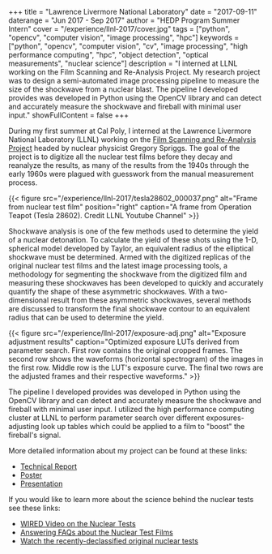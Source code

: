 +++
title = "Lawrence Livermore National Laboratory"
date = "2017-09-11"
daterange = "Jun 2017 - Sep 2017"
author = "HEDP Program Summer Intern"
cover = "/experience/llnl-2017/cover.jpg"
tags = ["python", "opencv", "computer vision", "image processing", "hpc"]
keywords = ["python", "opencv", "computer vision", "cv", "image processing", "high performance computing", "hpc", "object detection", "optical measurements", "nuclear science"]
description = "I interned at LLNL working on the Film Scanning and Re-Analysis Project. My research project was to design a semi-automated image processing pipeline to measure the size of the shockwave from a nuclear blast. The pipeline I developed provides was developed in Python using the OpenCV library and can detect and accurately measure the shockwave and fireball with minimal user input."
showFullContent = false
+++

During my first summer at Cal Poly, I interned at the Lawrence Livermore National Laboratory (LLNL) working on the [Film Scanning and Re-Analysis Project](https://www.lanl.gov/discover/publications/national-security-science/2015-july/_assets/doc/NSS-jul2015-filmscanning.pdf) headed by nuclear physicist Gregory Spriggs.
The goal of the project is to digitize all the nuclear test films before they decay and reanalyze the results, as many of the results from the 1940s through the early 1960s were plagued with guesswork from the manual measurement process.

{{< figure src="/experience/llnl-2017/tesla28602_000037.png" alt="Frame from nuclear test film" position="right" caption="A frame from Operation Teapot (Tesla 28602). Credit LLNL Youtube Channel" >}}

Shockwave analysis is one of the few methods used to determine the yield of a nuclear detonation.
To calculate the yield of these shots using the 1-D, spherical model developed by Taylor, an equivalent radius of the elliptical shockwave must be determined.
Armed with the digitized replicas of the original nuclear test films and the latest image processing tools, a methodology for segmenting the shockwave from the digitized film and measuring these shockwaves has been developed to quickly and accurately quantify the shape of these asymmetric shockwaves.
With a two-dimensional result from these asymmetric shockwaves, several methods are discussed to transform the final shockwave contour to an equivalent radius that can be used to determine the yield.

{{< figure src="/experience/llnl-2017/exposure-adj.png" alt="Exposure adjustment results" caption="Optimized exposure LUTs derived from parameter search. First row contains the original cropped frames. The second row shows the waveforms (horizontal spectrogram) of the images in the first row. Middle row is the LUT's exposure curve. The final two rows are the adjusted frames and their respective waveforms." >}}

The pipeline I developed provides was developed in Python using the OpenCV library and can detect and accurately measure the shockwave and fireball with minimal user input.
I utilized the high performance computing cluster at LLNL to perform parameter search over different exposures-adjusting look up tables which could be applied to a film to "boost" the fireball's signal.

More detailed information about my project can be found at these links:

- [Technical Report](/experience/llnl-2017/LLNL-TR-738324.pdf)
- [Poster](/experience/llnl-2017/LLNL-POST-735703.pdf)
- [Presentation](/experience/llnl-2017/LLNL-PRES-738070.pdf)

If you would like to learn more about the science behind the nuclear tests see these links:

- [WIRED Video on the Nuclear Tests](https://youtu.be/c6W2suGacjQ)
- [Answering FAQs about the Nuclear Test Films](https://youtu.be/tsOrRWzmmUU)
- [Watch the recently-declassified original nuclear tests](https://youtube.com/playlist?list=PLvGO_dWo8VfcmG166wKRy5z-GlJ_OQND5)
